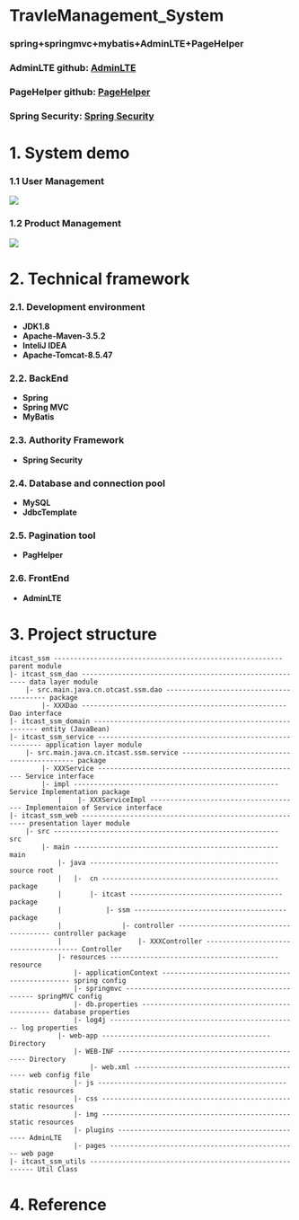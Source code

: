 # TravleManagement_System #
### spring+springmvc+mybatis+AdminLTE+PageHelper ###
### AdminLTE github: [AdminLTE](https://github.com/ColorlibHQ/AdminLTE) ###
### PageHelper github: [PageHelper](https://github.com/pagehelper/Mybatis-PageHelper) ###
### Spring Security: [Spring Security](https://spring.io/projects/spring-security) ###
# 1. System demo #
### 1.1 User Management ###
![](https://github.com/realdonald1994/SSM_TravleManagement_System/blob/master/User.png)
### 1.2 Product Management ###
![](https://github.com/realdonald1994/SSM_TravleManagement_System/blob/master/Product.png)
# 2. Technical framework #
### 2.1. Development environment ###
- **JDK1.8**
- **Apache-Maven-3.5.2**  
- **InteliJ IDEA**
- **Apache-Tomcat-8.5.47**

### 2.2. BackEnd ###
- **Spring**
- **Spring MVC**
- **MyBatis**
### 2.3. Authority Framework ###
- **Spring Security**
### 2.4. Database and connection pool ###
- **MySQL**
- **JdbcTemplate**
### 2.5. Pagination tool ###
- **PagHelper**
### 2.6. FrontEnd ###
- **AdminLTE**

# 3. Project structure #


    itcast_ssm --------------------------------------------------------- parent module
    |- itcast_ssm_dao -------------------------------------------------------- data layer module
        |- src.main.java.cn.otcast.ssm.dao ---------------------------------------- package 
            |- XXXDao --------------------------------------------------- Dao interface
    |- itcast_ssm_domain -------------------------------------------------------- entity (JavaBean)          
    |- itcast_ssm_service -------------------------------------------------------- application layer module
        |- src.main.java.cn.itcast.ssm.service ------------------------------------------- package 
            |- XXXService --------------------------------------------------- Service interface
            |- impl --------------------------------------------------- Service Implementation package
                |    |- XXXServiceImpl -------------------------------------- Implementaion of Service interface
    |- itcast_ssm_web -------------------------------------------------------- presentation layer module
        |- src -------------------------------------------------------- src
            |- main --------------------------------------------------- main
                |- java ----------------------------------------------- source root
                |   |-  cn -------------------------------------------- package
                |       |- itcast -------------------------------------- package
                |           |- ssm -------------------------------------- package
                |               |- controller -------------------------------------- controller package 
                |                   |- XXXController -------------------------------------- Controller
                |- resources ------------------------------------------ resource
                    |- applicationContext ----------------------------------------------- spring config
                    |- springmvc ----------------------------------------------- springMVC config
                    |- db.properties ----------------------------------------------- database properties
                    |- log4j ----------------------------------------------- log properties
                |- web-app ------------------------------------------ Directory
                    |- WEB-INF ----------------------------------------------- Directory
                        |- web.xml ------------------------------------------- web config file
                    |- js ----------------------------------------------- static resources
                    |- css ----------------------------------------------- static resources
                    |- img ----------------------------------------------- static resources
                    |- plugins ----------------------------------------------- AdminLTE
                    |- pages ----------------------------------------------- web page
    |- itcast_ssm_utils -------------------------------------------------------- Util Class
    
# 4. Reference #

